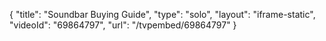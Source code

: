 {
    "title": "Soundbar Buying Guide",
    "type": "solo",
    "layout": "iframe-static",
    "videoId": "69864797",
    "url": "\/tvpembed\/69864797"
}